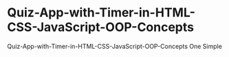 # Quiz-App-with-Timer-in-HTML-CSS-JavaScript-OOP-Concepts
Quiz-App-with-Timer-in-HTML-CSS-JavaScript-OOP-Concepts One Simple
